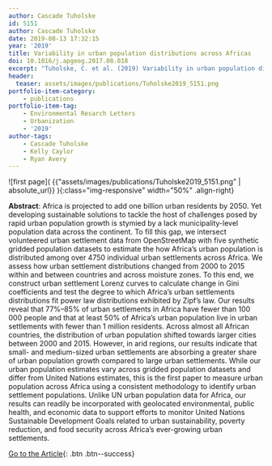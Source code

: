 ```yaml
---
author: Cascade Tuholske
id: 5151
author: Cascade Tuholske 
date: 2019-08-13 17:32:15   
year: '2019'
title: Variability in urban population distributions across Africas
doi: 10.1016/j.apgeog.2017.08.018
excerpt: "Tuholske, C. et al. (2019) Variability in urban population distributions across Africa. Environmental Research Letters, doi:10.1088/1748-9326/ab2432"
header:
  teaser: assets/images/publications/Tuholske2019_5151.png
portfolio-item-category:
    - publications
portfolio-item-tag:
    - Environmental Resarch Letters
    - Urbanization
    - '2019'
author-tags: 
    - Cascade Tuholske
    - Kelly Caylor
    - Ryan Avery
---
```


![first page]( {{"assets/images/publications/Tuholske2019_5151.png" | absolute_url}} ){:class="img-responsive" width="50%" .align-right}

**Abstract**: Africa is projected to add one billion urban residents by 2050. Yet developing sustainable solutions to tackle the host of challenges posed by rapid urban population growth is stymied by a lack municipality-level population data across the continent. To fill this gap, we intersect volunteered urban settlement data from OpenStreetMap with five synthetic gridded population datasets to estimate the how Africa’s urban population is distributed among over 4750 individual urban
settlements across Africa. We assess how urban settlement distributions changed from 2000 to 2015
within and between countries and across moisture zones. To this end, we construct urban settlement
Lorenz curves to calculate change in Gini coefficients and test the degree to which Africa’s urban
settlements distributions fit power law distributions exhibited by Zipf’s law. Our results reveal that
77%–85% of urban settlements in Africa have fewer than 100 000 people and that at least 50% of
Africa’s urban population live in urban settlements with fewer than 1 million residents. Across almost
all African countries, the distribution of urban population shifted towards larger cities between 2000
and 2015. However, in arid regions, our results indicate that small- and medium-sized urban
settlements are absorbing a greater share of urban population growth compared to large urban settlements. While our urban population estimates vary across gridded population datasets and differ
from United Nations estimates, this is the first paper to measure urban population across Africa using
a consistent methodology to identify urban settlement populations. Unlike UN urban population data
for Africa, our results can readily be incorporated with geolocated environmental, public health, and
economic data to support efforts to monitor United Nations Sustainable Development Goals related
to urban sustainability, poverty reduction, and food security across Africa’s ever-growing urban
settlements.

[Go to the Article](https://iopscience.iop.org/article/10.1088/1748-9326/ab2432/pdf){: .btn .btn--success}
 



